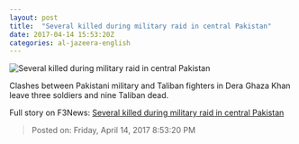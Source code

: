```yaml
---
layout: post
title:  "Several killed during military raid in central Pakistan"
date: 2017-04-14 15:53:20Z
categories: al-jazeera-english
---
```


![Several killed during military raid in central Pakistan](http://www.aljazeera.com/mritems/Images/2017/4/14/f8c314cf559b47b68dc79b0764c152fe_18.jpg)

Clashes between Pakistani military and Taliban fighters in Dera Ghaza Khan leave three soldiers and nine Taliban dead.


Full story on F3News: [Several killed during military raid in central Pakistan](http://www.f3nws.com/n/GXvPMJ)

> Posted on: Friday, April 14, 2017 8:53:20 PM
